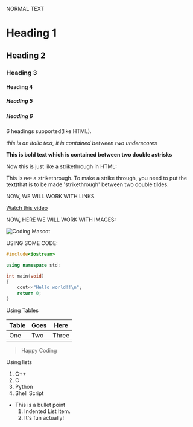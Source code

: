 NORMAL TEXT

# Heading 1
## Heading 2
### Heading 3
#### Heading 4
##### Heading 5
##### Heading 6

6 headings supported(like HTML).

_this is an italic text, it is contained between two underscores_

**This is bold text which is contained between two double astrisks**

Now this is just like a strikethrough in HTML:

This is ~~not~~ a strikethrough. To make a strike through, you need to put the text(that is to be made 'strikethrough' between two double
tildes.


NOW, WE WILL WORK WITH LINKS

[Watch this video](https://www.youtube.com/watch?v=bpdvNwvEeSE "This is Hitesh Choudhary's Video")

NOW, HERE WE WILL WORK WITH IMAGES:

![Coding Mascot](https://cdn.w600.comps.canstockphoto.com/web-development-studio-logo-alien-vector-clipart_csp42897403.jpg "Coding")


USING SOME CODE:

```C++
#include<iostream>

using namespace std;

int main(void)
{
	cout<<"Hello world!!\n";
	return 0;
}

```

Using Tables

| Table | Goes | Here  |
| ----- | ---- | ----- |
| One   | Two  | Three |

> Happy Coding


Using lists

1. C++
2. C
3. Python
4. Shell Script

- This is a bullet point
	1. Indented List Item.
	2. It's fun actually!
